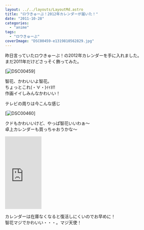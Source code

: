```yaml
---
layout: ../../layouts/LayoutMd.astro
title: "ロウきゅーぶ！2012年カレンダーが届いた！"
date: "2011-10-28"
categories: 
  - "anime"
tags: 
  - "ロウきゅーぶ"
coverImage: "DSC00459-e1319810562829.jpg"
---
```


昨日言っていたロウきゅーぶ！の2012年カレンダーを手に入れました。  
まだ2011年だけどさっそく飾ってみた。

[![](/archive/images/DSC00459-e1319810562829.jpg "DSC00459")]

智花、かわいいよ智花。  
ちょっとこれ(・∀・)ｲｲﾈ!!  
作画イイしみんなかわいい！

テレビの周りは今こんな感じ

[![](/archive/images/DSC00460.jpg "DSC00460")]

クドもかわいいけど、やっぱ智花いいわぁ～  
卓上カレンダーも買っちゃおうかな～

<iframe style="width: 120px; height: 240px;" src="http://rcm-jp.amazon.co.jp/e/cm?lt1=_blank&amp;bc1=000000&amp;IS2=1&amp;bg1=FFFFFF&amp;fc1=000000&amp;lc1=0000FF&amp;t=mizuka123-22&amp;o=9&amp;p=8&amp;l=as4&amp;m=amazon&amp;f=ifr&amp;ref=ss_til&amp;asins=B005GT6BGC" frameborder="0" marginwidth="0" marginheight="0" scrolling="no" width="320" height="240"></iframe>

カレンダーは在庫なくなると復活しにくいのでお早めに！  
智花マジでかわいい・・・。マジ天使！
